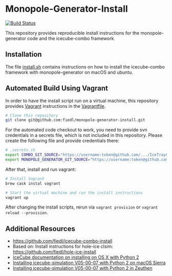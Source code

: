 # Monopole-Generator-Install

[![Build Status](https://github.com/fiedl/monopole-generator-install/workflows/CI/badge.svg)](https://github.com/fiedl/monopole-generator-install/actions)

This repository provides reproducible install instructions for the monopole-generator code and the icecube-combo framework.

## Installation

The file [install.sh](install.sh) contains instructions on how to install the icecube-combo framework with monopole-generator on macOS and ubuntu.

## Automated Build Using Vagrant

In order to have the install script run on a virtual machine, this repository provides [Vagrant](http://vagrantup.com) instructions in the [Vagrantfile](Vagrantfile).

```bash
# Clone this repository
git clone git@github.com:fiedl/monopole-generator-install.git
```

For the automated code checkout to work, you need to provide svn credentials in a secrets file, which is not included in this repository. Please create the following file and provide credentials there:

```bash
# .secrets.sh
export COMBO_GIT_SOURCE="https://username:token@github.com/.../IceTrayCombo.git"
export MONOPOLE_GENERATOR_GIT_SOURCE="https://username:token@github.com/.../monopole-generator.git"
```

After that, install and run vagrant:

```bash
# Install Vagrant
brew cask instal vagrant

# Start the virtual machine and run the install instructions
vagrant up
```

After changing the install scripts, rerun via `vagrant provision` or `vagrant reload --provision`.

## Additional Resources

- https://github.com/fiedl/icecube-combo-install
- Based on: Install instructions for hole-ice clsim: https://github.com/fiedl/hole-ice-install
- [IceCube documentation on installing on OS X with Python 2](http://software.icecube.wisc.edu/documentation/projects/cmake/supported_platforms/osx.html)
- [Installing icecube-simulation V05-00-07 with Python 2 on macOS Sierra](https://github.com/fiedl/hole-ice-study/blob/master/notes/2016-11-15_Installing_IceSim_on_macOS_Sierra.md)
- [Installing icecube-simulation V05-00-07 with Python 2 in Zeuthen](https://github.com/fiedl/hole-ice-study/blob/master/notes/2018-01-23_Installing_IceSim_in_Zeuthen.md)
